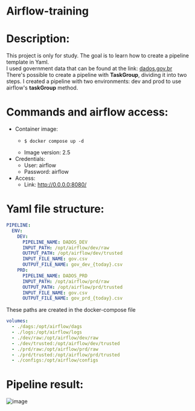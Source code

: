 # Airflow-training

# Description:
This project is only for study. The goal is to learn how to create a pipeline template in Yaml. <br>
I used government data that can be found at the link: [dados.gov.br](https://dados.gov.br/dados/conjuntos-dados/cadastro-nacional-da-pessoa-juridica---cnpj)<br>
There's possible to create a pipeline with **TaskGroup**, dividing it into two steps. I created a pipeline with two environments: dev and prod to use airflow's **taskGroup** method. 

# Commands and airflow access:
- Container image:
  - ```shell
    $ docker compose up -d
    ```
  - Image version: 2.5  
- Credentials:
  - User: airflow
  - Password: airflow 
- Access:
  - Link: http://0.0.0.0:8080/  

# Yaml file structure:
```yaml
PIPELINE:
  ENV:
    DEV:    
      PIPELINE_NAME: DADOS_DEV
      INPUT_PATH: /opt/airflow/dev/raw
      OUTPUT_PATH: /opt/airflow/dev/trusted
      INPUT_FILE_NAME: gov.csv
      OUTPUT_FILE_NAME: gov_dev_{today}.csv
    PRD:    
      PIPELINE_NAME: DADOS_PRD
      INPUT_PATH: /opt/airflow/prd/raw
      OUTPUT_PATH: /opt/airflow/prd/trusted
      INPUT_FILE_NAME: gov.csv
      OUTPUT_FILE_NAME: gov_prd_{today}.csv
```
These paths are created in the docker-compose file
```yaml
volumes:
  - ./dags:/opt/airflow/dags
  - ./logs:/opt/airflow/logs
  - ./dev/raw:/opt/airflow/dev/raw
  - ./dev/trusted:/opt/airflow/dev/trusted
  - ./prd/raw:/opt/airflow/prd/raw
  - ./prd/trusted:/opt/airflow/prd/trusted
  - ./configs:/opt/airflow/configs
```


# Pipeline result:
![image](https://github.com/heitordeep/Airflow-Train/assets/17969551/56608719-909f-4d98-9536-2b07b5b1a0ad)
